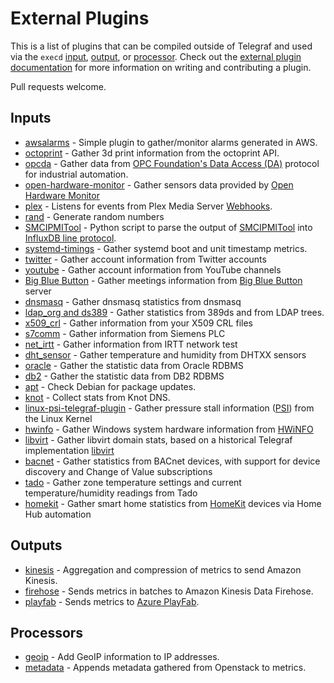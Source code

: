 # External Plugins

This is a list of plugins that can be compiled outside of Telegraf and used via the `execd` [input](plugins/inputs/execd), [output](plugins/outputs/execd), or [processor](plugins/processors/execd).
Check out the [external plugin documentation](/docs/EXTERNAL_PLUGINS.md) for more information on writing and contributing a plugin.

Pull requests welcome.

## Inputs

- [awsalarms](https://github.com/vipinvkmenon/awsalarms) - Simple plugin to gather/monitor alarms generated  in AWS.
- [octoprint](https://github.com/BattleBas/octoprint-telegraf-plugin) - Gather 3d print information from the octoprint API.
- [opcda](https://github.com/lpc921/telegraf-execd-opcda) - Gather data from [OPC Foundation's Data Access (DA)](https://opcfoundation.org/about/opc-technologies/opc-classic/) protocol for industrial automation.
- [open-hardware-monitor](https://github.com/marianob85/open_hardware_monitor-telegraf-plugin) - Gather sensors data provided by [Open Hardware Monitor](http://openhardwaremonitor.org)
- [plex](https://github.com/russorat/telegraf-webhooks-plex) - Listens for events from Plex Media Server [Webhooks](https://support.plex.tv/articles/115002267687-webhooks/).
- [rand](https://github.com/ssoroka/rand) - Generate random numbers
- [SMCIPMITool](https://github.com/jhpope/smc_ipmi) - Python script to parse the output of [SMCIPMITool](https://www.supermicro.com/en/solutions/management-software/ipmi-utilities) into [InfluxDB line protocol](https://docs.influxdata.com/influxdb/latest/reference/syntax/line-protocol/).
- [systemd-timings](https://github.com/pdmorrow/telegraf-execd-systemd-timings) - Gather systemd boot and unit timestamp metrics.
- [twitter](https://github.com/inabagumi/twitter-telegraf-plugin) - Gather account information from Twitter accounts
- [youtube](https://github.com/inabagumi/youtube-telegraf-plugin) - Gather account information from YouTube channels
- [Big Blue Button](https://github.com/bigblueswarm/bigbluebutton-telegraf-plugin) - Gather meetings information from [Big Blue Button](https://bigbluebutton.org/) server
- [dnsmasq](https://github.com/machinly/dnsmasq-telegraf-plugin) - Gather dnsmasq statistics from dnsmasq
- [ldap_org and ds389](https://github.com/falon/CSI-telegraf-plugins) - Gather statistics from 389ds and from LDAP trees.
- [x509_crl](https://github.com/jcgonnard/telegraf-input-x590crl) - Gather information from your X509 CRL files
- [s7comm](https://github.com/nicolasme/s7comm) - Gather information from Siemens PLC
- [net_irtt](https://github.com/iAnatoly/telegraf-input-net_irtt) - Gather information from IRTT network test
- [dht_sensor](https://github.com/iAnatoly/telegraf-input-dht_sensor) - Gather temperature and humidity from DHTXX sensors
- [oracle](https://github.com/bonitoo-io/telegraf-input-oracle) - Gather the statistic data from Oracle RDBMS
- [db2](https://github.com/bonitoo-io/telegraf-input-db2) - Gather the statistic data from DB2 RDBMS
- [apt](https://github.com/x70b1/telegraf-apt) - Check Debian for package updates.
- [knot](https://github.com/x70b1/telegraf-knot) - Collect stats from Knot DNS.
- [linux-psi-telegraf-plugin](https://github.com/gridscale/linux-psi-telegraf-plugin) - Gather pressure stall information ([PSI](https://facebookmicrosites.github.io/psi/)) from the Linux Kernel
- [hwinfo](https://github.com/zachstence/hwinfo-telegraf-plugin) - Gather Windows system hardware information from [HWiNFO](https://www.hwinfo.com/)
- [libvirt](https://gitlab.com/warrenio/tools/telegraf-input-libvirt) - Gather libvirt domain stats, based on a historical Telegraf implementation [libvirt](https://libvirt.org/)
- [bacnet](https://github.com/JurajMarcin/telegraf-bacnet) - Gather statistics from BACnet devices, with support for device discovery and Change of Value subscriptions
- [tado](https://github.com/zoeimogen/tado-telegraf-plugin) - Gather zone temperature settings and current temperature/humidity readings from Tado
- [homekit](https://github.com/hdecarne-github/homekit-telegraf-plugin) - Gather smart home statistics from [HomeKit](https://en.wikipedia.org/wiki/HomeKit) devices via Home Hub automation

## Outputs

- [kinesis](https://github.com/morfien101/telegraf-output-kinesis) - Aggregation and compression of metrics to send Amazon Kinesis.
- [firehose](https://github.com/muhlba91/telegraf-output-kinesis-data-firehose) - Sends metrics in batches to Amazon Kinesis Data Firehose.
- [playfab](https://github.com/dgkanatsios/telegraftoplayfab) - Sends metrics to [Azure PlayFab](https://learn.microsoft.com/en-us/gaming/playfab/).

## Processors

- [geoip](https://github.com/a-bali/telegraf-geoip) - Add GeoIP information to IP addresses.
- [metadata](https://github.com/lawdt/metadata) - Appends metadata gathered from Openstack to metrics.
